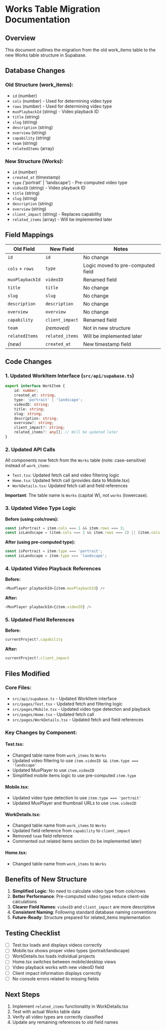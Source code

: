 # Works Table Migration Documentation

## Overview
This document outlines the migration from the old work_items table to the new Works table structure in Supabase.

## Database Changes

### Old Structure (work_items):
- `id` (number)
- `cols` (number) - Used for determining video type
- `rows` (number) - Used for determining video type  
- `muxPlaybackId` (string) - Video playback ID
- `title` (string)
- `slug` (string)
- `description` (string)
- `overview` (string)
- `capability` (string)
- `team` (string)
- `relatedItems` (array)

### New Structure (Works):
- `id` (number)
- `created_at` (timestamp)
- `type` ('portrait' | 'landscape') - Pre-computed video type
- `videoID` (string) - Video playback ID
- `title` (string)
- `slug` (string)
- `description` (string)
- `overview` (string)
- `client_impact` (string) - Replaces capability
- `related_items` (array) - Will be implemented later

## Field Mappings

| Old Field | New Field | Notes |
|-----------|-----------|-------|
| `id` | `id` | No change |
| `cols` + `rows` | `type` | Logic moved to pre-computed field |
| `muxPlaybackId` | `videoID` | Renamed field |
| `title` | `title` | No change |
| `slug` | `slug` | No change |
| `description` | `description` | No change |
| `overview` | `overview` | No change |
| `capability` | `client_impact` | Renamed field |
| `team` | *(removed)* | Not in new structure |
| `relatedItems` | `related_items` | Will be implemented later |
| *(new)* | `created_at` | New timestamp field |

## Code Changes

### 1. Updated WorkItem Interface (`src/api/supabase.ts`)
```typescript
export interface WorkItem {
    id: number;
    created_at: string;
    type: 'portrait' | 'landscape';
    videoID: string;
    title: string;
    slug: string;
    description: string;
    overview?: string;
    client_impact?: string;
    related_items?: any[]; // Will be updated later
}
```

### 2. Updated API Calls
All components now fetch from the `Works` table (note: case-sensitive) instead of `work_items`:
- `Test.tsx`: Updated fetch call and video filtering logic
- `Home.tsx`: Updated fetch call (provides data to Mobile.tsx)
- `WorkDetails.tsx`: Updated fetch call and field references

**Important**: The table name is `Works` (capital W), not `works` (lowercase).

### 3. Updated Video Type Logic
**Before (using cols/rows):**
```typescript
const isPortrait = item.cols === 1 && item.rows === 3;
const isLandscape = (item.cols === 2 && item.rows === 2) || (item.cols === 2 && item.rows === 3);
```

**After (using pre-computed type):**
```typescript
const isPortrait = item.type === 'portrait';
const isLandscape = item.type === 'landscape';
```

### 4. Updated Video Playback References
**Before:**
```typescript
<MuxPlayer playbackId={item.muxPlaybackId} />
```

**After:**
```typescript
<MuxPlayer playbackId={item.videoID} />
```

### 5. Updated Field References
**Before:**
```typescript
currentProject?.capability
```

**After:**
```typescript
currentProject?.client_impact
```

## Files Modified

### Core Files:
- `src/api/supabase.ts` - Updated WorkItem interface
- `src/pages/Test.tsx` - Updated fetch and filtering logic
- `src/pages/Mobile.tsx` - Updated video type detection and playback
- `src/pages/Home.tsx` - Updated fetch call
- `src/pages/WorkDetails.tsx` - Updated fetch and field references

### Key Changes by Component:

#### Test.tsx:
- Changed table name from `work_items` to `Works`
- Updated video filtering to use `item.videoID && item.type === 'landscape'`
- Updated MuxPlayer to use `item.videoID`
- Simplified mobile items logic to use pre-computed `item.type`

#### Mobile.tsx:
- Updated video type detection to use `item.type === 'portrait'`
- Updated MuxPlayer and thumbnail URLs to use `item.videoID`

#### WorkDetails.tsx:
- Changed table name from `work_items` to `Works`
- Updated field reference from `capability` to `client_impact`
- Removed `team` field reference
- Commented out related items section (to be implemented later)

#### Home.tsx:
- Changed table name from `work_items` to `Works`

## Benefits of New Structure

1. **Simplified Logic**: No need to calculate video type from cols/rows
2. **Better Performance**: Pre-computed video types reduce client-side calculations
3. **Clearer Field Names**: `videoID` and `client_impact` are more descriptive
4. **Consistent Naming**: Following standard database naming conventions
5. **Future-Ready**: Structure prepared for related_items implementation

## Testing Checklist

- [ ] Test.tsx loads and displays videos correctly
- [ ] Mobile.tsx shows proper video types (portrait/landscape)
- [ ] WorkDetails.tsx loads individual projects
- [ ] Home.tsx switches between mobile/desktop views
- [ ] Video playback works with new videoID field
- [ ] Client impact information displays correctly
- [ ] No console errors related to missing fields

## Next Steps

1. Implement `related_items` functionality in WorkDetails.tsx
2. Test with actual Works table data
3. Verify all video types are correctly classified
4. Update any remaining references to old field names
